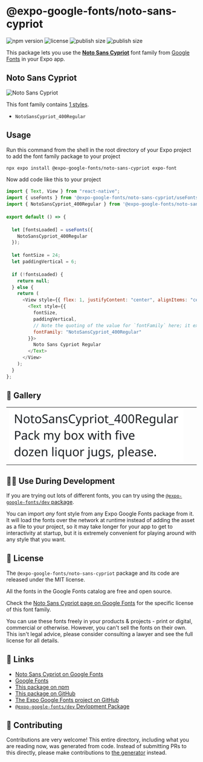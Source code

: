 # @expo-google-fonts/noto-sans-cypriot

![npm version](https://flat.badgen.net/npm/v/@expo-google-fonts/noto-sans-cypriot)
![license](https://flat.badgen.net/github/license/expo/google-fonts)
![publish size](https://flat.badgen.net/packagephobia/install/@expo-google-fonts/noto-sans-cypriot)
![publish size](https://flat.badgen.net/packagephobia/publish/@expo-google-fonts/noto-sans-cypriot)

This package lets you use the [**Noto Sans Cypriot**](https://fonts.google.com/specimen/Noto+Sans+Cypriot) font family from [Google Fonts](https://fonts.google.com/) in your Expo app.

## Noto Sans Cypriot

![Noto Sans Cypriot](./font-family.png)

This font family contains [1 styles](#-gallery).

- `NotoSansCypriot_400Regular`

## Usage

Run this command from the shell in the root directory of your Expo project to add the font family package to your project

```sh
npx expo install @expo-google-fonts/noto-sans-cypriot expo-font
```

Now add code like this to your project

```js
import { Text, View } from "react-native";
import { useFonts } from '@expo-google-fonts/noto-sans-cypriot/useFonts';
import { NotoSansCypriot_400Regular } from '@expo-google-fonts/noto-sans-cypriot/400Regular';

export default () => {

  let [fontsLoaded] = useFonts({
    NotoSansCypriot_400Regular
  });

  let fontSize = 24;
  let paddingVertical = 6;

  if (!fontsLoaded) {
    return null;
  } else {
    return (
      <View style={{ flex: 1, justifyContent: "center", alignItems: "center" }}>
        <Text style={{
          fontSize,
          paddingVertical,
          // Note the quoting of the value for `fontFamily` here; it expects a string!
          fontFamily: "NotoSansCypriot_400Regular"
        }}>
          Noto Sans Cypriot Regular
        </Text>
      </View>
    );
  }
};
```

## 🔡 Gallery


||||
|-|-|-|
|![NotoSansCypriot_400Regular](./400Regular/NotoSansCypriot_400Regular.ttf.png)||||


## 👩‍💻 Use During Development

If you are trying out lots of different fonts, you can try using the [`@expo-google-fonts/dev` package](https://github.com/expo/google-fonts/tree/master/font-packages/dev#readme).

You can import _any_ font style from any Expo Google Fonts package from it. It will load the fonts over the network at runtime instead of adding the asset as a file to your project, so it may take longer for your app to get to interactivity at startup, but it is extremely convenient for playing around with any style that you want.


## 📖 License

The `@expo-google-fonts/noto-sans-cypriot` package and its code are released under the MIT license.

All the fonts in the Google Fonts catalog are free and open source.

Check the [Noto Sans Cypriot page on Google Fonts](https://fonts.google.com/specimen/Noto+Sans+Cypriot) for the specific license of this font family.

You can use these fonts freely in your products & projects - print or digital, commercial or otherwise. However, you can't sell the fonts on their own. This isn't legal advice, please consider consulting a lawyer and see the full license for all details.

## 🔗 Links

- [Noto Sans Cypriot on Google Fonts](https://fonts.google.com/specimen/Noto+Sans+Cypriot)
- [Google Fonts](https://fonts.google.com/)
- [This package on npm](https://www.npmjs.com/package/@expo-google-fonts/noto-sans-cypriot)
- [This package on GitHub](https://github.com/expo/google-fonts/tree/master/font-packages/noto-sans-cypriot)
- [The Expo Google Fonts project on GitHub](https://github.com/expo/google-fonts)
- [`@expo-google-fonts/dev` Devlopment Package](https://github.com/expo/google-fonts/tree/master/font-packages/dev)

## 🤝 Contributing

Contributions are very welcome! This entire directory, including what you are reading now, was generated from code. Instead of submitting PRs to this directly, please make contributions to [the generator](https://github.com/expo/google-fonts/tree/master/packages/generator) instead.
